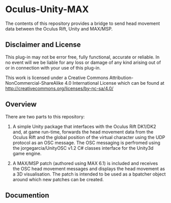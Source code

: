 Oculus-Unity-MAX
================

The contents of this repository provides a bridge to send head movement data between the Oculus Rift, Unity and MAX/MSP.

Disclaimer and License
----------------

This plug-in may not be error free, fully functional, accurate or reliable. In no event will we be liable for any loss or damage of any kind arising out of or in connection with your use of this plug-in.

This work is licensed under a Creative Commons Attribution-NonCommercial-ShareAlike 4.0 International License which can be found at http://creativecommons.org/licenses/by-nc-sa/4.0/

Overview
----------------

There are two parts to this repository:

1) A simple Unity package that interfaces with the Oculus Rift DK1/DK2 and, at game run-time, forwards the head movement data from the Oculus Rift and the global position of the virtual character using the UDP protocol as an OSC message. The OSC messaging is perfromed using the jorgegarcia/UnityOSC v1.2 C# classes interface for the Unity3d game engine.

2) A MAX/MSP patch (authored using MAX 6.1) is included and receives the OSC head movement messages and displays the head movement as a 3D visualisation. The patch is intended to be used as a bpatcher object around which new patches can be created.  

Documention
----------------
